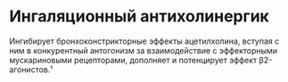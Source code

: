 # Ингаляционный **антихолинергик**
Ингибирует бронхоконстрикторные эффекты ацетилхолина, вступая с ним в конкурентный антогонизм за взаимодействие с эффекторными мускариновыми рецепторами, дополняет и потенцирует эффект β2-агонистов.¹
